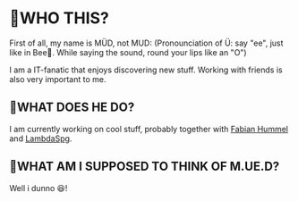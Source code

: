 

<!--
**m-ue-d/m-ue-d** is a ✨ _special_ ✨ repository because its `README.md` (this file) appears on your GitHub profile.

Here are some ideas to get you started:

- 🔭 I’m currently working on ...
- 🌱 I’m currently learning ...
- 👯 I’m looking to collaborate on ...
- 🤔 I’m looking for help with ...
- 💬 Ask me about ...
- 📫 How to reach me: ...
- 😄 Pronouns: ...
- ⚡ Fun fact: ...
-->

# :ghost:WHO THIS?

First of all, my name is MÜD, not MUD:
(Pronounciation of Ü: say "ee", just like in Bee:honeybee:. While saying the sound, round your lips like an "O")

I am a IT-fanatic that enjoys discovering new stuff. Working with friends is also very important to me.

## 🔭WHAT DOES HE DO?
I am currently working on cool stuff, probably together with <a href="https://github.com/FabianHummel">Fabian Hummel</a> and <a href="https://github.com/lambdaspg">LambdaSpg</a>.

## 🤔WHAT AM I SUPPOSED TO THINK OF M.UE.D?
Well i dunno :satisfied:!
